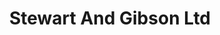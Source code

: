 ---
title: "Stewart And Gibson Ltd"
address: "Stewart And Gibson Ltd, 25-27 Main Street, Ballynahinch, Down, BT24 8DR"
tel: "+44 (0)28 9756 2220"
county: "Down"
category: "Tackle Shops"
type: "Content"
lat: "54.40296173095703"
lng: "-5.894154071807861"
---